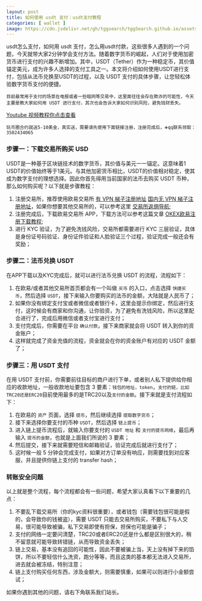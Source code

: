 ```yaml
---
layout: post
title: 如何使用 usdt 支付｜usdt支付教程
categories: [ wallet ]
image: https://cdn.jsdelivr.net/gh/tggsearch/tggSearch.github.io/assets/img/usdt-1.webp
---
```

usdt怎么支付，如何用 usdt 支付，怎么用usdt付款，这些很多人遇到的一个问题，今天就带大家2分钟学会支付方法。随着数字货币的崛起，人们对于使用加密货币进行支付的兴趣不断增加。其中，USDT（Tether）作为一种稳定币，其价值锚定美元，成为许多人选择的支付工具之一。本文将介绍如何使用USDT进行支付，包括从法币兑换至USDT的过程，以及 USDT 支付的具体步骤，让您轻松体验数字货币支付的便捷。

`目前最常用于支付的场景在电报或者一些暗网等交易中，这里面往往会存在欺诈的可能性，今天主要是教大家如何用 USDT 进行支付，其次也会告诉大家如何识别风险，避免钱财丢失。`

[Youtube 视频教程你点击查看](/302.html?target=https://youtu.be/VpbfOG8UW70)

`玩币圈合约就送5-10美金，真实送，需要请先使用下面链接注册，注册完成后，➕qq联系领取：3502434065`

### 步骤一：下载交易所购买 USD
USDT是一种基于区块链技术的数字货币，其价值与美元一一锚定。这意味着1 USDT的价值始终等于1美元。与其他加密货币相比，USDT的价值相对稳定，使其成为数字支付的理想选择。因此你首先得用当前国家的法币去购买 USDT 币种，那么如何购买呢？以下就是步骤教程：

1. 注册交易所，推荐使用欧易交易所 [有 VPN 梯子注册地址](/302.html?target=https://www.okx.com/join/90884854)   [国内无 VPN 梯子注册地址](/302.html?target=https://www.xacneo.com/join/90884854)，如果你想要其他交易所的，可以参考这里 [交易所返佣导航](/coins-index/);
2. 注册完成后，下载欧易交易所 APP，下载方法可以参考这篇文章 [OKEX欧易注册下载教程](/okx-download/);
3. 进行 KYC 验证，为了避免洗钱风险，交易所都需要进行 KYC 三层验证，具体是身份证号码验证、身份证件验证和人脸验证三个过程，验证完成一般还会有奖励；

### 步骤二：法币兑换 USDT
在APP下载以及KYC完成后，就可以进行法币兑换 USDT 的流程，流程如下：

1. 在欧易/或者其他交易所首页都会有一个叫做 `买币` 的入口，点击选择 `快捷买币`，然后选择 `USDT`，接下来输入你要购买的法币的金额，大陆就是人民币了；
2. 如果你没有绑定支付宝或者微信或者银行卡，这里会提示你绑定，然后进行支付，这时候会有商家和你沟通，让你验资，为了避免有洗钱风险，所以这里配合进行了，完成后用微信或者支付宝进行支付；
3. 支付完成后，你需要在平台 `确认付款`，接下来商家就会将 USDT 转入到你的资金账户；
4. 这样就完成了资金充值的流程，资金就会在你的资金账户有对应的 USDT 金额了；

### 步骤三：用 USDT 支付
在用 USDT 支付前，你需要前往目标的商户进行下单，或者别人私下提供给你相应的收款地址，一般收款地址要包含 3 要素：`钱包的地址，token`，`支付的链，比如 TRC20还是ERC20`目前使用最多的是TRC20以及`支付的金额`。接下来就是支付流程如下：

1. 在欧易的 `资产` 页面，选择 `提币`，然后继续选择 `提取数字货币`；
2. 接下来选择你要支付的币种 `USDT`，然后选择 `链上提币`；
3. 进入链上提币流程后，就输入你要支付的 `USDT 地址` 和 `支付的提币网络`，最后再输入 `提币的金额`，也就是上面我们所说的 3 要素；
4. 然后提交，接下来就需要短信和邮箱验证，验证完成后就进行支付了；
5. 这时候一般 5 分钟会完成支付，如果对方订单没有响应，则需要找到对应客服，并且提供你链上支付的 transfer hash；

### 转账安全问题
以上就是整个流程，每个流程都会有一些问题，希望大家认真看下以下重要的几点：

1. 不要乱下载交易所（你的kyc资料很重要），或者钱包（需要钱包很可能是假的，会导致你的钱被盗），需要 USDT 只能去交易所购买，不要私下与人交易，很可能导致被骗，私下交易即使有担保，担保也可能是骗子；
2. 支付的网络一定要问清楚，TRC20或者ERC20还是什么都是区别很大的，稍不留意就可能导致转错链，从而导致资金丢失；
3. 链上交易，基本没有追回的可能性，因此不要被骗上当，天上没有掉下来的馅饼，所以不要轻信什么洗资，跑分等等，而且这类的基本都无法进入交易所，进去就会被冻结，特别注意；
4. 链上支付购买任何东西，涉及金额大，则需要慎重，如果可以则进行小金额尝试；

如果你遇到其他的问题，请右下角联系我们站长。